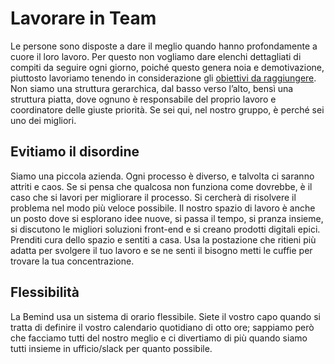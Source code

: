# Lavorare in Team
Le persone sono disposte a dare il meglio quando hanno profondamente a cuore il loro lavoro. Per questo non vogliamo dare elenchi dettagliati di compiti da seguire ogni giorno, poiché questo genera noia e demotivazione, piuttosto lavoriamo tenendo in considerazione gli [obiettivi da raggiungere](https://github.com/bemindinteractive/handbook/blob/master/content/process.md).
Non siamo una struttura gerarchica, dal basso verso l’alto, bensì una struttura piatta, dove ognuno è responsabile del proprio lavoro e coordinatore delle giuste priorità. Se sei qui, nel nostro gruppo, è perché sei uno dei migliori.

## Evitiamo il disordine
Siamo una piccola azienda.
Ogni processo è diverso, e talvolta ci saranno attriti e caos.
Se si pensa che qualcosa non funziona come dovrebbe, è il caso che si lavori per migliorare il processo. Si cercherà di risolvere il problema nel modo più veloce possibile.
Il nostro spazio di lavoro è anche un posto dove si esplorano idee nuove, si passa il tempo, si pranza insieme, si discutono le migliori soluzioni front-end e si creano prodotti digitali epici. Prenditi cura dello spazio e sentiti a casa.
Usa la postazione che ritieni più adatta per svolgere il tuo lavoro e se ne senti il bisogno metti le cuffie per trovare la tua concentrazione.

## Flessibilità
La Bemind usa un sistema di orario flessibile. Siete il vostro capo quando si tratta di definire il vostro calendario quotidiano di otto ore; sappiamo però che facciamo tutti del nostro meglio e ci divertiamo di più quando siamo tutti insieme in ufficio/slack per quanto possibile.
